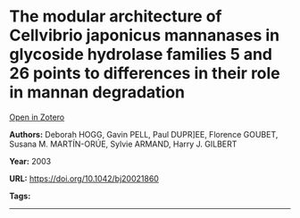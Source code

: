 # The modular architecture of Cellvibrio japonicus mannanases in glycoside hydrolase families 5 and 26 points to differences in their role in mannan degradation
[Open in Zotero](zotero://select/items/@HOGGEtAl_2003)

**Authors:** Deborah HOGG, Gavin PELL, Paul DUPR]EE, Florence GOUBET, Susana M. MARTÍN-ORÚE, Sylvie ARMAND, Harry J. GILBERT

**Year:** 2003

**URL:** https://doi.org/10.1042/bj20021860

**Tags:**

---